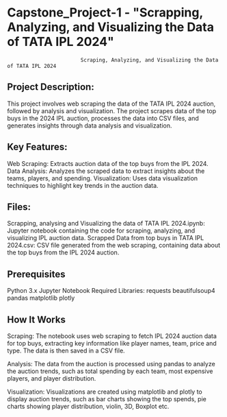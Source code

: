 # Capstone_Project-1 - "Scrapping, Analyzing, and Visualizing the Data of TATA IPL 2024"

                            Scraping, Analyzing, and Visualizing the Data of TATA IPL 2024

## Project Description:

This project involves web scraping the data of the TATA IPL 2024 auction, followed by analysis and visualization. The project scrapes data of the top buys in the 2024 IPL auction, processes the data into CSV files, and generates insights through data analysis and visualization.

## Key Features:

Web Scraping: Extracts auction data of the top buys from the IPL 2024.
Data Analysis: Analyzes the scraped data to extract insights about the teams, players, and spending.
Visualization: Uses data visualization techniques to highlight key trends in the auction data.

## Files:

Scrapping, analysing and Visualizing the data of TATA IPL 2024.ipynb: Jupyter notebook containing the code for scraping, analyzing, and visualizing IPL auction data.
Scrapped Data from top buys in TATA IPL 2024.csv: CSV file generated from the web scraping, containing data about the top buys from the IPL 2024 auction.

## Prerequisites

Python 3.x
Jupyter Notebook
Required Libraries:
requests
beautifulsoup4
pandas
matplotlib
plotly

## How It Works

Scraping: The notebook uses web scraping to fetch IPL 2024 auction data for top buys, extracting key information like player names, team, price and type. The data is then saved in a CSV file.

Analysis: The data from the auction is processed using pandas to analyze the auction trends, such as total spending by each team, most expensive players, and player distribution.

Visualization: Visualizations are created using matplotlib and plotly to display auction trends, such as bar charts showing the top spends, pie charts showing player distribution, violin, 3D, Boxplot etc.

